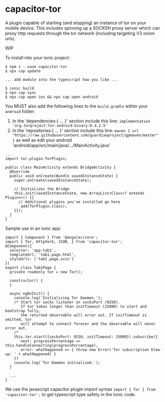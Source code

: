 # capacitor-tor
A plugin capable of starting (and stopping) an instance of tor on your mobile device. This includes spinning up a SOCK5H proxy server which can proxy http requests through the tor network (including targeting V3 onion urls).

WIP

To install into your ionic project: 
```
$ npm i --save capacitor-tor
$ npx cap update

... add module into the typescript how you like ...

$ ionic build
$ npx cap sync
$ npx cap open ios && npx cap open android
```

You MUST also add the following lines to the `build.gradle` within your `android` folder:
1. In the 'dependencies:{ ... }' section include this line: `implementation 'org.torproject:tor-android-binary:0.4.2.5'`
1. In the 'repositories:{ ... }' section include this line: `maven { url "https://raw.githubusercontent.com/guardianproject/gpmaven/master" }`
as well as edit your android 'android/app/src/main/java/.../MainActivity.java'

```
...
import tor.plugin.TorPlugin;

public class MainActivity extends BridgeActivity {
  @Override
  public void onCreate(Bundle savedInstanceState) {
    super.onCreate(savedInstanceState);

    // Initializes the Bridge
    this.init(savedInstanceState, new ArrayList<Class<? extends Plugin>>() {{
      // Additional plugins you've installed go here
       add(TorPlugin.class);
    }});
  }
}

```

Sample use in an ionic app:

```
import { Component } from '@angular/core';
import { Tor, HttpVerb, JSON_ } from 'capacitor-tor';
@Component({
  selector: 'app-tab1',
  templateUrl: 'tab1.page.html',
  styleUrls: ['tab1.page.scss']
})
export class Tab1Page {
  private readonly tor = new Tor();

  constructor() {
  }

  async ngOnInit() {
    console.log('Initializing Tor Daemon.');
    /* Start tor socks listener on socksPort (9250).
       If tor takes longer than initTimeout (15000) to start and bootstrap fully,
       the returned observable will error out. If initTimeout is omitted, tor
       will attempt to connect forever and the observable will never error out.
    /* 
    this.tor.start({socksPort: 9250, initTimeout: 15000}).subscribe({
       next: progressPercentage => this.handleConnecting(progressPercentage),
       error: whatHappened => { throw new Error('Tor subscription blew up: ' + whatHappened) }
    })
    console.log(`Tor Daemon initialized.`);
  }

  ...
}
```

We use the javascript capacitor plugin import syntax `import { Tor } from 'capacitor-tor';` to get typescript type safety in the Ionic code. 
